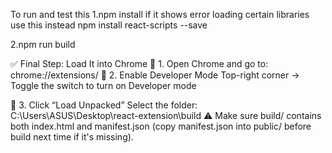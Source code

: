 To run and test this 
1.npm install 
 if it shows error loading certain libraries use this instead
 npm install react-scripts --save 

2.npm run build 

✅ Final Step: Load It into Chrome
🧭 1. Open Chrome and go to:
chrome://extensions/
🧪 2. Enable Developer Mode
Top-right corner → Toggle the switch to turn on Developer mode

📂 3. Click “Load Unpacked”
Select the folder:
C:\Users\ASUS\Desktop\react-extension\build
⚠️ Make sure build/ contains both index.html and manifest.json (copy manifest.json into public/ before build next time if it's missing).
